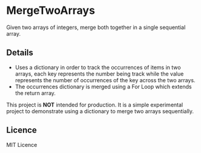 # MergeTwoArrays
Given two arrays of integers, merge both together in a single sequential array.
## Details

- Uses a dictionary in order to track the occurrences of items in two arrays, each key represents the number being track while the value represents the number of occurrences of the key across the two arrays.
- The occurrences dictionary is merged using a For Loop which extends the return array.

This project is <strong>NOT</strong> intended for production. It is a simple experimental project to demonstrate using a dictionary to merge two arrays sequentially.

## Licence 

MIT Licence
